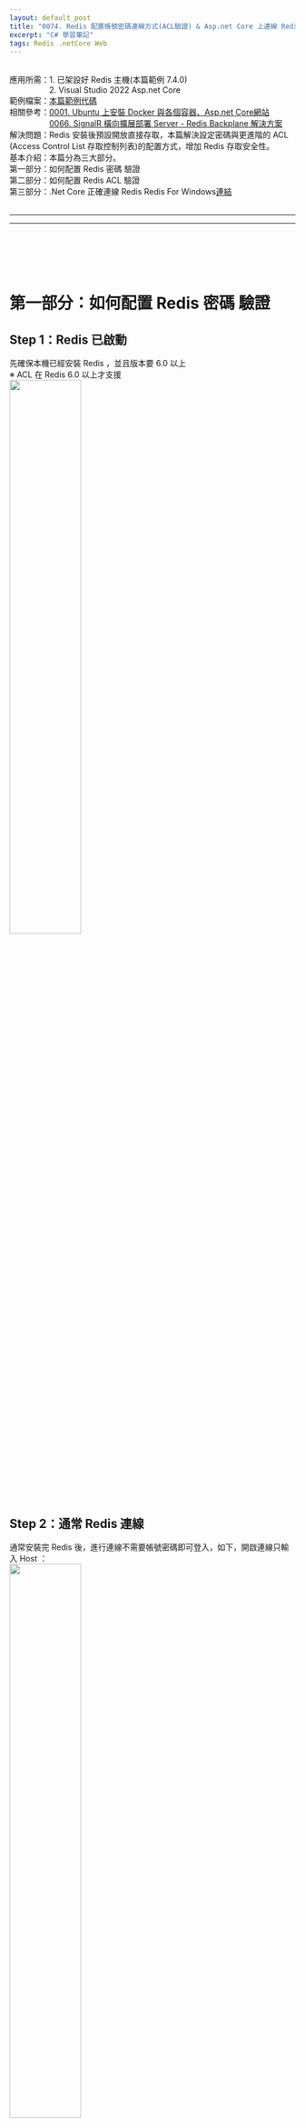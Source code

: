 ```yaml
---
layout: default_post
title: "0074. Redis 配置帳號密碼連線方式(ACL驗證) & Asp.net Core 上連線 Redis 正確的配置方式 "
excerpt: "C# 學習筆記"
tags: Redis .netCore Web
---
```


<div class="summary">
<br/>應用所需：1. 已架設好 Redis 主機(本篇範例 7.4.0)
<br/>&emsp;&emsp;&emsp;&emsp;&emsp;2. Visual Studio 2022 Asp.net Core
<br/>範例檔案：<a href="https://github.com/gotoa1234/MyBlogExample/tree/main/RabbitMQLoadBalanceAspCoreWebExample">本篇範例代碼</a>
<br/>相關參考：<a href="https://gotoa1234.github.io//2024/04/28/1.html">0001. Ubuntu 上安裝 Docker 與各個容器、Asp.net Core網站</a>
<br/>&emsp;&emsp;&emsp;&emsp;&emsp;<a href="https://gotoa1234.github.io//2024/06/02/1.html">0066. SignalR 橫向擴展部署 Server - Redis Backplane 解決方案</a>
<br/>解決問題：Redis 安裝後預設開放直接存取，本篇解決設定密碼與更進階的 ACL (Access Control List 存取控制列表)的配置方式，增加 Redis 存取安全性。
<br/>基本介紹：本篇分為三大部分。
<br/>第一部分：如何配置 Redis 密碼 驗證
<br/>第二部分：如何配置 Redis ACL 驗證
<br/>第三部分：.Net Core 正確連線 Redis
Redis For Windows<a href="https://github.com/redis-windows/redis-windows/releases">連結</a>

</div>

<div class="title">
    <br/><hr class="titleinner">
	<span></span>
	<hr class="titleinner"><br/>
</div>


<br/><br/>
<h1>第一部分：如何配置 Redis 密碼 驗證</h1>

<h2>Step 1：Redis 已啟動</h2>
先確保本機已經安裝 Redis ，並且版本要 6.0 以上 
<br/>※ ACL 在 Redis 6.0 以上才支援
<br/> <img src="/assets/image/LearnNote/2024_10_05/001.png" width="50%" height="50%" />
<br/><br/>

<h2>Step 2：通常 Redis 連線</h2>
通常安裝完 Redis 後，進行連線不需要帳號密碼即可登入，如下，開啟連線只輸入 Host ：
<br/> <img src="/assets/image/LearnNote/2024_10_05/002_1.png" width="50%" height="50%" />

<br/>可以正常連線到 Redis Server
<br/>※沒有加密在內部網路使用不影響，對 Redis 若要對外開放會有安全性風險。
<br/> <img src="/assets/image/LearnNote/2024_10_05/002_2.png" width="50%" height="50%" />
<br/><br/>

<h2>Step 3：配置 Redis 連線加密 - 停止服務</h2>
為了配置密碼，先將 Redis 停止
<br/> <img src="/assets/image/LearnNote/2024_10_05/003.png" width="50%" height="50%" />
<br/><br/>

<h2>Step 4：配置 Redis 連線加密 - 啟用密碼</h2>
開啟以下檔案 **redis.windows.conf**，並且可以發現 **requirepass** 預設被註解

``` Markdown
# requirepass foobared
```

<br/>※檔案可能版本不同，有可能會是 **redis.conf**
<br/> <img src="/assets/image/LearnNote/2024_10_05/004.png" width="50%" height="50%" />
<br/><br/>


<h2>Step 5：配置 Redis 連線加密 - 啟用</h2>
將 **requirepass** 註解 **#** 移除，並且 **foobared** 是密碼

``` Markdown
requirepass foobared
```

<br/> <img src="/assets/image/LearnNote/2024_10_05/005.png" width="50%" height="50%" />
<br/><br/>


<h2>Step 6：配置 Redis 連線加密 - 關閉保護機制</h2>
為了啟用密碼，還需把保護機制關閉，預設是 **yes** ，改成 **no**，關閉。
<br/>※啟用的狀況下，即使配置密碼，用 127.0.0.1 連線也會視為安全的，直接連線，因此要關閉。

``` Markdown
protected-mode no
```

<br/>預設值：
<br/> <img src="/assets/image/LearnNote/2024_10_05/006.png" width="50%" height="50%" />

<br/>改成以下：
<br/> <img src="/assets/image/LearnNote/2024_10_05/007.png" width="50%" height="50%" />
<br/><br/>


<h2>Step 8：配置 Redis 連線加密 - 啟用服務</h2>
完成後啟用 Redis 服務
<br/> <img src="/assets/image/LearnNote/2024_10_05/008.png" width="50%" height="50%" />
<br/><br/>


<h2>Step 9：驗證 Redis 加密 - 無法直連</h2>
這時用 Redis 工具連線，會發現驗證失敗，無法直接連線
<br/> <img src="/assets/image/LearnNote/2024_10_05/009.png" width="50%" height="50%" />
<br/><br/>


<h2>Step 10：驗證 Redis 加密 - 輸入密碼</h2>
輸入剛剛配置的密碼 **foobared** 
<br/> <img src="/assets/image/LearnNote/2024_10_05/010.png" width="50%" height="50%" />
<br/><br/>


<h2>Step 11：驗證 Redis 加密 - 成功</h2>
可以使用加密的方式連到 Redis 了
<br/> <img src="/assets/image/LearnNote/2024_10_05/011.png" width="50%" height="50%" />
<br/><br/>


<h1>第二部分：如何配置 Redis ACL 驗證</h1>

<h2>Step 1：查看 ACL 當前資料</h2>
開啟 Windows 命令提式字元，並且輸入以下指令進入 Windows：

``` batch
redis-cli -a foobared
```

<br/>然後輸入以下指令，查看 ACL 資料，可以得到當前只有預設值

``` batch
ACL LIST
```

<br/> <img src="/assets/image/LearnNote/2024_10_05/012.png" width="50%" height="50%" />
<br/>


<h2>Step 2：ACL 欄位說明</h2>
關於預設值，我們可以拆解說明：

``` batch
"user default on sanitize-payload #1b58ee375b42e41f0e48ef2ff27d10a5b1f6924a9acdcdba7cae868e7adce6bf ~* &* +@all"
```

{:class="table table-bordered"}
| user default | ： | default 是 Redis 的預設使用者名稱 |
| on | ： | 表明該使用者已啟用（on） |
| sanitize-payload | ： | 增強安全性的選項，幫助保護 Redis 伺服器不受潛在的命令注入攻擊或敏感數據洩露的影響。 |
| #1b58ee37......略 | ： | 這是使用者的密碼雜湊值。實際的密碼在系統中存儲為哈希值，以防止直接暴露。 |
| ~* | ： | 可以訪問的鍵模式的符號。~* 表示這個使用者可以訪問所有鍵。 |
| &* | ： | 指定這個使用者可以訪問的 Pub/Sub 頻道模式。 &* 表示可以訪問所有頻道。 |
| +@all | ： | 指定允許執行的命令。@all 是一個命令集合，代表所有命令。 |

<br/>※ Default 權限就是 Administrator (管理員)
<br/>


<h2>Step 3：添加 ACL 成員 - 只允許讀 Redis</h2>
我們輸入以下指令，只開放讀取權限 +@read 並且開啟 on
<br/>

{:class="table table-bordered"}
| 帳號 | ： | readonly |
| 密碼 | ： | readonlypassword |

``` batch
ACL SETUSER readonly on >readonlypassword ~* &* +@read
```

<br/> <img src="/assets/image/LearnNote/2024_10_05/013.png" width="50%" height="50%" />
<br/>

<h2>Step 4：驗證 ACL - 工具連線</h2>
開啟工具進行連線，並起輸入帳號密碼
<br/> <img src="/assets/image/LearnNote/2024_10_05/014_1.png" width="50%" height="50%" />
<br/>

<h2>Step 5：驗證 ACL - 連線失敗</h2>
出現以下錯誤，沒有 Info 權限
<br/>會出現這個錯誤是因為此 Redis 工具 Another Redis Desktop Manager 連線成功時會先進行系統資訊的查詢 (Info)
<br/> <img src="/assets/image/LearnNote/2024_10_05/014_2.png" width="50%" height="50%" />
<br/>

<h2>Step 6：添加 ACL 成員權限</h2>
為了此工具可以訪問，我們添加 ACL 以下權限

``` batch
ACL SETUSER readonly +INFO
ACL SETUSER readonly +SCAN
ACL SETUSER readonly +SELECT
```

<br/> <img src="/assets/image/LearnNote/2024_10_05/015.png" width="50%" height="50%" />
<br/>


<h2>Step 7：驗證 ACL - 再次連線</h2>
再次連線，可以發現 Another Redis Desktop Manager 沒有報錯，正常連線
<br/> <img src="/assets/image/LearnNote/2024_10_05/016.png" width="50%" height="50%" />
<br/>


<h2>Step 8：驗證 ACL - 驗證權限</h2>
選擇 New Key -> 隨便亂填
<br/> <img src="/assets/image/LearnNote/2024_10_05/017.png" width="50%" height="50%" />
<br/>

<h2>Step 9：驗證 ACL - 完成</h2>
可以發現無法添加，完成了 ACL 成員只可以讀 Redis ，無法更新 Redis 的值，完成帳戶權限的控制。
<br/>如果想要更詳細的配置可參考 <a href="https://redis.io/docs/latest/operate/oss_and_stack/management/security/acl/">Redis 官方的 ACL文件</a>
<br/> <img src="/assets/image/LearnNote/2024_10_05/018.png" width="50%" height="50%" />
<br/>





<br/><br/>
<h1>第三部分：.Net Core 正確連線 Redis</h1>

<h2>Step 1：專案架構</h2>


{:class="table table-bordered"}
| 1. Common | ： | 共用方法，包含生產者、接收者取得工廠、建立連線、取得通道 | 
| 2. Consts  | ： | 定義交換器名稱、Routing key | 
| 3. Factory  | ： | 建立生產者的工廠，並提供生產者發送 MQ  | 
| 4. Model  | ： | RabbitMQ 基本配置、交換器基本配置、連線至 MQ 基本配置 | 
| 5. RabbitMqMessagePublisher.cs | ： | 實作生產者的邏輯、保持持久化、傳至MQ、檢查連線等 | 
| 6. RabbitMqMessageReceiver.cs  | ： | 實作消費者的邏輯、連線開始、結束事件、提供消費者接收器、標記處理完成等 | 

<br/> <img src="/assets/image/LearnNote/2024_09_28/003.png" width="50%" height="50%" />
<br/><br/>
